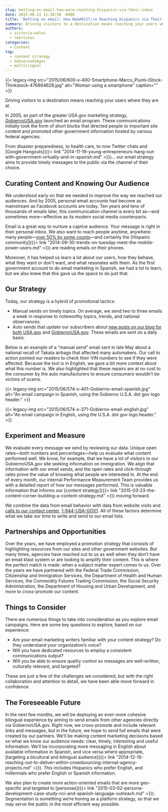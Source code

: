 ```yaml
---
slug: betting-on-email-how-were-reaching-hispanics-via-their-inbox
date: 2015-06-23 11:30:58 -0400
title: 'Betting on email: How We&#8217;re Reaching Hispanics via Their Inbox'
summary: Driving visitors to a destination means reaching your users where they are at. In 2005, as part of the greater USA.gov marketing strategy, GobiernoUSA.gov launched an email program. These communications initially took the form of short blurbs that directed people to important site content and promoted other government information hosted by various federal agencies. From
authors:
  - victoria-wales
  - lmartinez
categories:
  - Content
tag:
  - content strategy
  - GobiernoUSAgov
  - multilingual
---
```


{{< legacy-img src="2015/06/600-x-400-Smartphone-Marco_Piunti-iStock-Thinkstock-476864628.jpg" alt="Woman using a smartphone" caption="" >}}

Driving visitors to a destination means reaching your users where they are at.

In 2005, as part of the greater USA.gov marketing strategy, [GobiernoUSA.gov](http://www.GobiernoUSA.gov) launched an email program. These communications initially took the form of short blurbs that directed people to important site content and promoted other government information hosted by various federal agencies.

From disaster preparedness, to health care, to now Twitter chats and [Google Hangouts]({{< link "2014-11-19-young-entrepreneurs-hang-out-with-government-virtually-and-in-spanish.md" >}})… our email strategy aims to provide timely messages to the public via the channel of their choice.

## Curating Content and Knowing Our Audience

We understood early on that we needed to improve the way we reached our audiences. And by 2005, personal email accounts had become as mainstream as Facebook accounts are today. Ten years and tens of thousands of emails later, this communication channel is every bit as—and sometimes more—effective as its modern social media counterparts.

Email is a great way to nurture a captive audience. Your message is right in their personal inbox. We also want to reach people anytime, anywhere: many people—[over 50% by some counts](https://litmus.com/blog/53-of-emails-opened-on-mobile-outlook-opens-decrease-33)—and certainly the [Hispanic community]({{< link "2014-09-30-trends-on-tuesday-meet-the-mobile-power-users.md" >}}) are reading emails on their phones.

Moreover, it has helped us learn a lot about our users, how they behave, what they want or don’t want, and what resonates with them. As the first government account to do email marketing in Spanish, we had a lot to learn, but we also knew that this gave us the space to do just that.

## Our Strategy

Today, our strategy is a hybrid of promotional tactics:

  * Manual sends on timely topics. On average, we send two to three emails a week in response to noteworthy topics, trends, and national observances.
  * Auto sends that update our subscribers about [new posts on our blog for both USA.gov](http://blog.usa.gov/) and [GobiernoUSA.gov](http://blog.gobiernousa.gov/). These emails are sent on a daily basis.

Below is an example of a “manual send” email sent in late May about a national recall of Takata airbags that affected many automakers. Our call to action pointed our readers to check their VIN numbers to see if they were affected. Because the tool is in English, we gave a bit more context about what this number is. We also highlighted that these repairs are at no cost to the consumer by the auto manufacturers to ensure consumers wouldn’t be victims of scams.

{{< legacy-img src="2015/06/574-x-401-Gobierno-email-spanish.jpg" alt="An email campaign in Spanish, using the Gobierno U.S.A. dot gov logo header." >}}

{{< legacy-img src="2015/06/574-x-371-Gobierno-email-english.jpg" alt="An email campaign in English, using the U.S.A. dot gov logo header." >}}

## Experiment and Measure

We evaluate every message we send by reviewing our data. Unique open rates—both numbers and percentages—help us evaluate what content performed well. We know, for example, that we have a lot of visitors to our GobiernoUSA.gov site seeking information on immigration. We align that information with our email sends, and the open rates and click-through rates prove the value of knowing what people are interested in. At the end of every month, our internal Performance Measurement Team provides us with a detailed report of how our messages performed. This is valuable information that informs our [content strategy]({{< link "2015-03-23-the-content-corner-building-a-content-strategy.md" >}}) moving forward.

We combine the data from email behavior with data from website visits and [calls to our contact center](http://www.usa.gov/phone.shtml), [1-844-USA-GOV1](tel:1-844-872-4681). All of these factors determine what we take our time to write and send to our email lists.

## Partnerships and Opportunities

Over the years, we have employed a promotion strategy that consists of highlighting resources from our sites and other government websites. But many times, agencies have reached out to us as well when they don’t have an email blast system or are looking to amplify their content. This is where the perfect match is made: when a subject matter expert comes to us. Over the years we have partnered with the Federal Trade Commission, Citizenship and Immigration Services, the Department of Health and Human Services, the Commodity Futures Trading Commission, the Social Security Administration, the Department of Housing and Urban Development, and more to cross-promote our content.

## Things to Consider

There are numerous things to take into consideration as you explore email campaigns. Here are some key questions to explore, based on our experience:

  * Are your email marketing writers familiar with your content strategy? Do they understand your organization’s voice?
  * Will you have dedicated resources to employ a consistent communications output?
  * Will you be able to ensure quality control so messages are well-written, culturally relevant, and targeted?

These are just a few of the challenges we considered, but with the right collaboration and attention to detail, we have been able move forward in confidence.

## The Foreseeable Future

In the next few months, we will be deploying an even more cohesive bilingual experience by aiming to send emails from other agencies directly via GobiernoUSA.gov. Right now, we cross-promote and include relevant links and messages, but in the future, we hope to send full emails that were created by our partners. We’ll be making content marketing decisions based on what we know our audience needs: clear, timely, interesting and useful information. We’ll be incorporating more messaging in English about available information in Spanish, and vice versa where appropriate, [targeting a bicultural and bilingual audience]({{< link "2014-12-19-reaching-out-to-deliver-within-crowdsourcing-internal-agency-projects.md" >}}). This includes Hispanics who prefer English, and millennials who prefer English or Spanish information.

We also plan to create more action-oriented emails that are more geo-specific and targeted to [personas]({{< link "2015-03-02-persona-development-case-study-nci-and-spanish-language-outreach.md" >}}). Segmentation is something we’re honing as a platform strategy, so that we may serve the public in the most efficient way possible.
